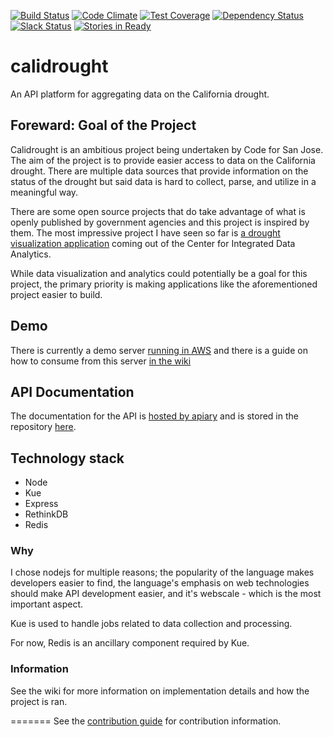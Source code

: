 [![Build Status](https://travis-ci.org/codeforsanjose/calidrought.svg?branch=production)](https://travis-ci.org/codeforsanjose/calidrought)
[![Code Climate](https://codeclimate.com/github/codeforsanjose/calidrought/badges/gpa.svg)](https://codeclimate.com/github/codeforsanjose/calidrought)
[![Test Coverage](https://codeclimate.com/github/codeforsanjose/calidrought/badges/coverage.svg)](https://codeclimate.com/github/codeforsanjose/calidrought/coverage)
[![Dependency Status](https://gemnasium.com/codeforsanjose/calidrought.svg)](https://gemnasium.com/codeforsanjose/calidrought)
[![Slack Status](https://slackin-c4sj.herokuapp.com/badge.svg)](https://slackin-c4sj.herokuapp.com/)
[![Stories in Ready](https://badge.waffle.io/codeforsanjose/calidrought.svg?label=ready&title=Ready)](http://waffle.io/codeforsanjose/calidrought)

calidrought
===========

An API platform for aggregating data on the California drought.

## Foreward: Goal of the Project
Calidrought is an ambitious project being undertaken by Code for San Jose. The aim of the project is to provide easier access to data on the California drought. There are multiple data sources that provide information on the status of the drought but said data is hard to collect, parse, and utilize in a meaningful way.

There are some open source projects that do take advantage of what is openly published by government agencies and this project is inspired by them. The most impressive project I have seen so far is [a drought visualization application](https://github.com/USGS-CIDA/CIDA-Viz) coming out of the Center for Integrated Data Analytics.

While data visualization and analytics could potentially be a goal for this project, the primary priority is making applications like the aforementioned project easier to build.

## Demo
There is currently a demo server [running in AWS](http://ec2-54-167-131-100.compute-1.amazonaws.com/) and there is a guide on how to consume from this server [in the wiki](https://github.com/codeforsanjose/calidrought/wiki/Getting-Started-with-the-API)

## API Documentation

The documentation for the API is [hosted by apiary](http://docs.calidrought.apiary.io/#) and is stored in the repository [here](https://github.com/codeforsanjose/calidrought/blob/production/doc/apiary.md).

## Technology stack
* Node
* Kue
* Express
* RethinkDB
* Redis

### Why
I chose nodejs for multiple reasons; the popularity of the language makes developers easier to find, the language's emphasis on web technologies should make API development easier, and it's webscale - which is the most important aspect.

Kue is used to handle jobs related to data collection and processing.

For now, Redis is an ancillary component required by Kue.

### Information

See the wiki for more information on implementation details and how the project is ran.

=======
See the [contribution guide](https://github.com/codeforsanjose/calidrought/wiki/Contribution-Guide) for contribution information.
